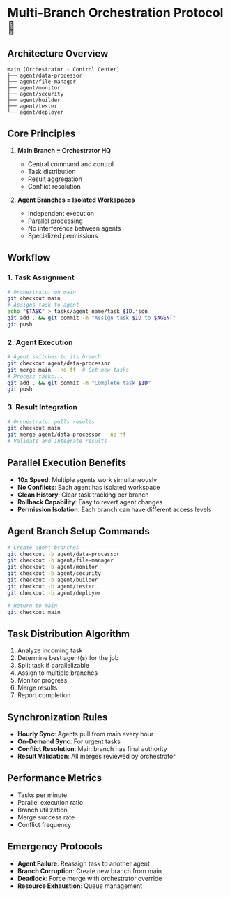 # Multi-Branch Orchestration Protocol 🌳

## Architecture Overview

```
main (Orchestrator - Control Center)
├── agent/data-processor
├── agent/file-manager
├── agent/monitor
├── agent/security
├── agent/builder
├── agent/tester
└── agent/deployer
```

## Core Principles

1. **Main Branch = Orchestrator HQ**
   - Central command and control
   - Task distribution
   - Result aggregation
   - Conflict resolution

2. **Agent Branches = Isolated Workspaces**
   - Independent execution
   - Parallel processing
   - No interference between agents
   - Specialized permissions

## Workflow

### 1. Task Assignment
```bash
# Orchestrator on main
git checkout main
# Assigns task to agent
echo "$TASK" > tasks/agent_name/task_$ID.json
git add . && git commit -m "Assign task $ID to $AGENT"
git push
```

### 2. Agent Execution
```bash
# Agent switches to its branch
git checkout agent/data-processor
git merge main --no-ff  # Get new tasks
# Process tasks...
git add . && git commit -m "Complete task $ID"
git push
```

### 3. Result Integration
```bash
# Orchestrator pulls results
git checkout main
git merge agent/data-processor --no-ff
# Validate and integrate results
```

## Parallel Execution Benefits

- **10x Speed**: Multiple agents work simultaneously
- **No Conflicts**: Each agent has isolated workspace
- **Clean History**: Clear task tracking per branch
- **Rollback Capability**: Easy to revert agent changes
- **Permission Isolation**: Each branch can have different access levels

## Agent Branch Setup Commands

```bash
# Create agent branches
git checkout -b agent/data-processor
git checkout -b agent/file-manager
git checkout -b agent/monitor
git checkout -b agent/security
git checkout -b agent/builder
git checkout -b agent/tester
git checkout -b agent/deployer

# Return to main
git checkout main
```

## Task Distribution Algorithm

1. Analyze incoming task
2. Determine best agent(s) for the job
3. Split task if parallelizable
4. Assign to multiple branches
5. Monitor progress
6. Merge results
7. Report completion

## Synchronization Rules

- **Hourly Sync**: Agents pull from main every hour
- **On-Demand Sync**: For urgent tasks
- **Conflict Resolution**: Main branch has final authority
- **Result Validation**: All merges reviewed by orchestrator

## Performance Metrics

- Tasks per minute
- Parallel execution ratio
- Branch utilization
- Merge success rate
- Conflict frequency

## Emergency Protocols

- **Agent Failure**: Reassign task to another agent
- **Branch Corruption**: Create new branch from main
- **Deadlock**: Force merge with orchestrator override
- **Resource Exhaustion**: Queue management